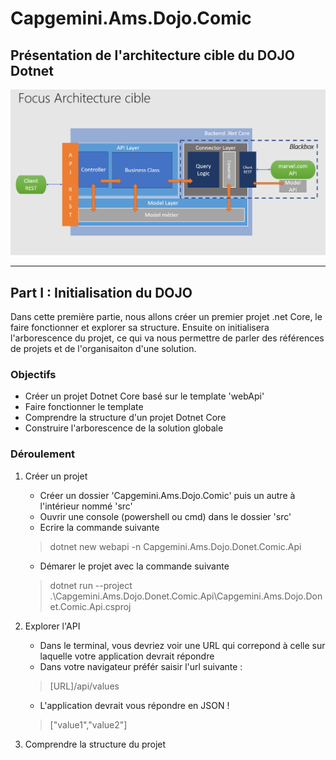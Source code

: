 # Capgemini.Ams.Dojo.Comic

## Présentation de l'architecture cible du DOJO Dotnet

![Schéma de l'architecture](https://github.com/wihary/Capgemini.Ams.Dojo.Comic/raw/develop-dojo/images/archi-dojo-dotnet.png "")

------

## Part I : Initialisation du DOJO

Dans cette première partie, nous allons créer un premier projet .net Core, le faire fonctionner et explorer sa structure. Ensuite on initialisera l'arborescence du projet, ce qui va nous permettre de parler des références de projets et de l'organisaiton d'une solution.

### Objectifs

* Créer un projet Dotnet Core basé sur le template 'webApi'
* Faire fonctionner le template
* Comprendre la structure d'un projet Dotnet Core
* Construire l'arborescence de la solution globale

### Déroulement

1. Créer un projet

    * Créer un dossier 'Capgemini.Ams.Dojo.Comic' puis un autre à l'intérieur nommé 'src'
    * Ouvrir une console (powershell ou cmd) dans le dossier 'src'
    * Ecrire la commande suivante
    > dotnet new webapi -n Capgemini.Ams.Dojo.Donet.Comic.Api
    * Démarer le projet avec la commande suivante
    > dotnet run --project .\Capgemini.Ams.Dojo.Donet.Comic.Api\Capgemini.Ams.Dojo.Donet.Comic.Api.csproj

2. Explorer l'API

    * Dans le terminal, vous devriez voir une URL qui correpond à celle sur laquelle votre application devrait répondre
    * Dans votre navigateur préfér saisir l'url suivante :
    > [URL]/api/values
    * L'application devrait vous répondre en JSON !
    > ["value1","value2"]

3. Comprendre la structure du projet

